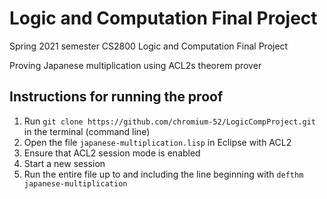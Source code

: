 #  Logic and Computation Final Project

Spring 2021 semester CS2800 Logic and Computation Final Project

Proving Japanese multiplication using ACL2s theorem prover

## Instructions for running the proof
1. Run `git clone https://github.com/chromium-52/LogicCompProject.git` in the terminal (command line)
2. Open the file `japanese-multiplication.lisp` in Eclipse with ACL2
3. Ensure that ACL2 session mode is enabled
4. Start a new session
5. Run the entire file up to and including the line beginning with `defthm japanese-multiplication`

